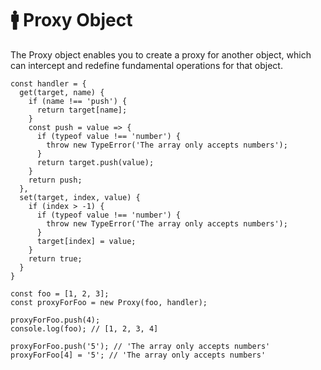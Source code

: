# 🚹 Proxy Object

The Proxy object enables you to create a proxy for another object, which can intercept and redefine fundamental operations for that object.

```
const handler = {
  get(target, name) {
    if (name !== 'push') {
      return target[name];
    }
    const push = value => {
      if (typeof value !== 'number') {
        throw new TypeError('The array only accepts numbers');
      }
      return target.push(value);
    }
    return push;
  },
  set(target, index, value) {
    if (index > -1) {
      if (typeof value !== 'number') {
        throw new TypeError('The array only accepts numbers');
      }
      target[index] = value;
    }
    return true;
  }
}

const foo = [1, 2, 3];
const proxyForFoo = new Proxy(foo, handler);

proxyForFoo.push(4);
console.log(foo); // [1, 2, 3, 4]

proxyForFoo.push('5'); // 'The array only accepts numbers'
proxyForFoo[4] = '5'; // 'The array only accepts numbers'
```